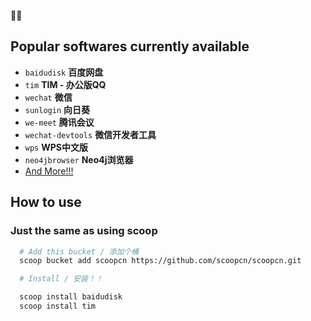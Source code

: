 🎉🎉

## Popular softwares currently available 

- `baidudisk` **百度网盘**
- `tim` **TIM - 办公版QQ**
- `wechat` **微信**  
- `sunlogin` **向日葵**
- `we-meet` **腾讯会议**
- `wechat-devtools` **微信开发者工具**
- `wps` **WPS中文版**
- `neo4jbrowser` **Neo4j浏览器**
- [And More!!!](https://github.com/scoopcn/scoopcn/tree/master/bucket)
## How to use 
### Just the same as using scoop

```bash
  # Add this bucket / 添加个桶
  scoop bucket add scoopcn https://github.com/scoopcn/scoopcn.git

  # Install / 安装！！

  scoop install baidudisk
  scoop install tim
```
  
